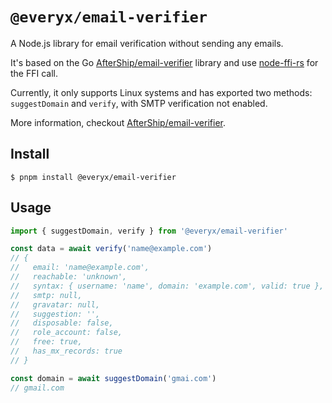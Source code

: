 # `@everyx/email-verifier`

A Node.js library for email verification without sending any emails.

It's based on the Go [AfterShip/email-verifier](https://github.com/AfterShip/email-verifier)
library and use [node-ffi-rs](https://github.com/zhangyuang/node-ffi-rs) for the FFI call.

Currently, it only supports Linux systems and has exported two methods:
`suggestDomain` and `verify`, with SMTP verification not enabled.

More information, checkout [AfterShip/email-verifier](https://github.com/AfterShip/email-verifier).

## Install

```console
$ pnpm install @everyx/email-verifier
```

## Usage

```ts
import { suggestDomain, verify } from '@everyx/email-verifier'

const data = await verify('name@example.com')
// {
//   email: 'name@example.com',
//   reachable: 'unknown',
//   syntax: { username: 'name', domain: 'example.com', valid: true },
//   smtp: null,
//   gravatar: null,
//   suggestion: '',
//   disposable: false,
//   role_account: false,
//   free: true,
//   has_mx_records: true
// }

const domain = await suggestDomain('gmai.com')
// gmail.com
```
